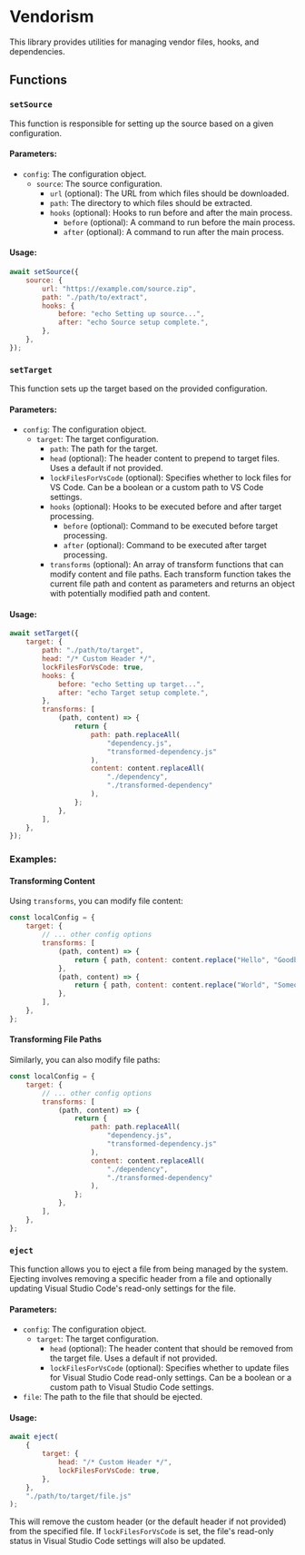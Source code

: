 # Vendorism

This library provides utilities for managing vendor files, hooks, and dependencies.

## Functions

### `setSource`

This function is responsible for setting up the source based on a given configuration.

#### Parameters:

-   `config`: The configuration object.
    -   `source`: The source configuration.
        -   `url` (optional): The URL from which files should be downloaded.
        -   `path`: The directory to which files should be extracted.
        -   `hooks` (optional): Hooks to run before and after the main process.
            -   `before` (optional): A command to run before the main process.
            -   `after` (optional): A command to run after the main process.

#### Usage:

```javascript
await setSource({
	source: {
		url: "https://example.com/source.zip",
		path: "./path/to/extract",
		hooks: {
			before: "echo Setting up source...",
			after: "echo Source setup complete.",
		},
	},
});
```

### `setTarget`

This function sets up the target based on the provided configuration.

#### Parameters:

-   `config`: The configuration object.
    -   `target`: The target configuration.
        -   `path`: The path for the target.
        -   `head` (optional): The header content to prepend to target files. Uses a default if not provided.
        -   `lockFilesForVsCode` (optional): Specifies whether to lock files for VS Code. Can be a boolean or a custom path to VS Code settings.
        -   `hooks` (optional): Hooks to be executed before and after target processing.
            -   `before` (optional): Command to be executed before target processing.
            -   `after` (optional): Command to be executed after target processing.
        -   `transforms` (optional): An array of transform functions that can modify content and file paths. Each transform function takes the current file path and content as parameters and returns an object with potentially modified path and content.

#### Usage:

```javascript
await setTarget({
	target: {
		path: "./path/to/target",
		head: "/* Custom Header */",
		lockFilesForVsCode: true,
		hooks: {
			before: "echo Setting up target...",
			after: "echo Target setup complete.",
		},
		transforms: [
			(path, content) => {
				return {
					path: path.replaceAll(
						"dependency.js",
						"transformed-dependency.js"
					),
					content: content.replaceAll(
						"./dependency",
						"./transformed-dependency"
					),
				};
			},
		],
	},
});
```

### Examples:

#### Transforming Content

Using `transforms`, you can modify file content:

```javascript
const localConfig = {
	target: {
		// ... other config options
		transforms: [
			(path, content) => {
				return { path, content: content.replace("Hello", "Goodbye") };
			},
			(path, content) => {
				return { path, content: content.replace("World", "Someone") };
			},
		],
	},
};
```

#### Transforming File Paths

Similarly, you can also modify file paths:

```javascript
const localConfig = {
	target: {
		// ... other config options
		transforms: [
			(path, content) => {
				return {
					path: path.replaceAll(
						"dependency.js",
						"transformed-dependency.js"
					),
					content: content.replaceAll(
						"./dependency",
						"./transformed-dependency"
					),
				};
			},
		],
	},
};
```

### `eject`

This function allows you to eject a file from being managed by the system. Ejecting involves removing a specific header from a file and optionally updating Visual Studio Code's read-only settings for the file.

#### Parameters:

-   `config`: The configuration object.
    -   `target`: The target configuration.
        -   `head` (optional): The header content that should be removed from the target file. Uses a default if not provided.
        -   `lockFilesForVsCode` (optional): Specifies whether to update files for Visual Studio Code read-only settings. Can be a boolean or a custom path to Visual Studio Code settings.
-   `file`: The path to the file that should be ejected.

#### Usage:

```javascript
await eject(
	{
		target: {
			head: "/* Custom Header */",
			lockFilesForVsCode: true,
		},
	},
	"./path/to/target/file.js"
);
```

This will remove the custom header (or the default header if not provided) from the specified file. If `lockFilesForVsCode` is set, the file's read-only status in Visual Studio Code settings will also be updated.
